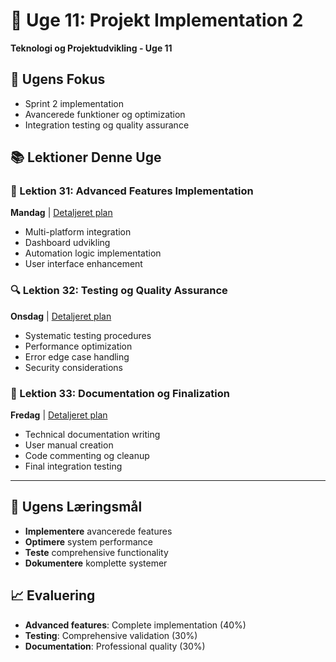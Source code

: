 # 📅 Uge 11: Projekt Implementation 2
**Teknologi og Projektudvikling - Uge 11**

## 🎯 Ugens Fokus
- Sprint 2 implementation
- Avancerede funktioner og optimization
- Integration testing og quality assurance

## 📚 Lektioner Denne Uge

### 🚀 Lektion 31: Advanced Features Implementation
**Mandag** | [Detaljeret plan](../Detaljerede-lektionsplaner/Lektion-31.md)
- Multi-platform integration
- Dashboard udvikling
- Automation logic implementation
- User interface enhancement

### 🔍 Lektion 32: Testing og Quality Assurance
**Onsdag** | [Detaljeret plan](../Detaljerede-lektionsplaner/Lektion-32.md)
- Systematic testing procedures
- Performance optimization
- Error edge case handling
- Security considerations

### 📝 Lektion 33: Documentation og Finalization
**Fredag** | [Detaljeret plan](../Detaljerede-lektionsplaner/Lektion-33.md)
- Technical documentation writing
- User manual creation
- Code commenting og cleanup
- Final integration testing

---

## 🎯 Ugens Læringsmål
- **Implementere** avancerede features
- **Optimere** system performance
- **Teste** comprehensive functionality
- **Dokumentere** komplette systemer

## 📈 Evaluering
- **Advanced features**: Complete implementation (40%)
- **Testing**: Comprehensive validation (30%)
- **Documentation**: Professional quality (30%)
